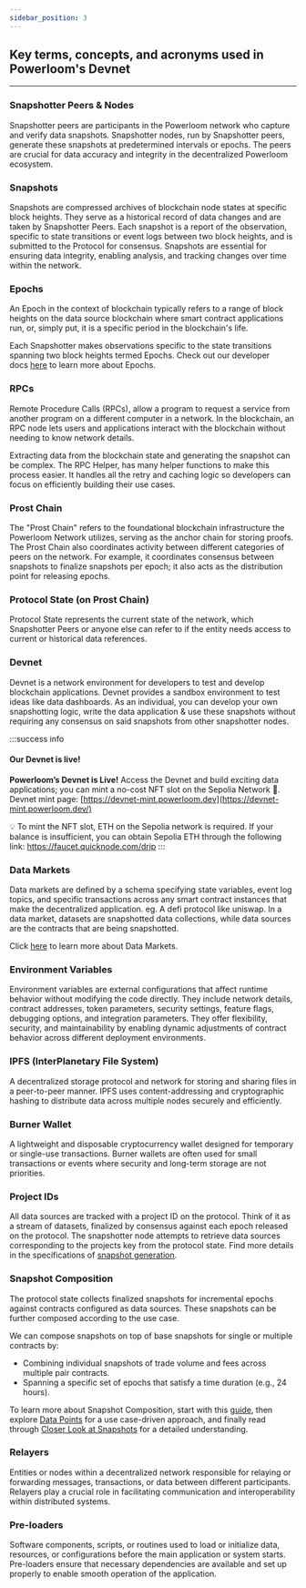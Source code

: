 ```yaml
---
sidebar_position: 3
---
```


## Key terms, concepts, and acronyms used in Powerloom's Devnet

---

### Snapshotter Peers & Nodes

Snapshotter peers are participants in the Powerloom network who capture and verify data snapshots. Snapshotter nodes, run by Snapshotter peers, generate these snapshots at predetermined intervals or epochs. The peers are crucial for data accuracy and integrity in the decentralized Powerloom ecosystem.

### Snapshots

Snapshots are compressed archives of blockchain node states at specific block heights. They serve as a historical record of data changes and are taken by Snapshotter Peers. Each snapshot is a report of the observation, specific to state transitions or event logs between two block heights, and is submitted to the Protocol for consensus. Snapshots are essential for ensuring data integrity, enabling analysis, and tracking changes over time within the network.

### Epochs

An Epoch in the context of blockchain typically refers to a range of block heights on the data source blockchain where smart contract applications run, or, simply put, it is a specific period in the blockchain's life.

Each Snapshotter makes observations specific to the state transitions spanning two block heights termed Epochs. Check out our developer docs [here](https://docs.powerloom.io/docs/Protocol/Specifications/Epoch/) to learn more about Epochs.

### RPCs

Remote Procedure Calls (RPCs), allow a program to request a service from another program on a different computer in a network. In the blockchain, an RPC node lets users and applications interact with the blockchain without needing to know network details.

Extracting data from the blockchain state and generating the snapshot can be complex. The RPC Helper, has many helper functions to make this process easier. It handles all the retry and caching logic so developers can focus on efficiently building their use cases.

### Prost Chain

The "Prost Chain" refers to the foundational blockchain infrastructure the Powerloom Network utilizes, serving as the anchor chain for storing proofs. The Prost Chain also coordinates activity between different categories of peers on the network. For example, it coordinates consensus between snapshots to finalize snapshots per epoch; it also acts as the distribution point for releasing epochs.

### Protocol State (on Prost Chain)

Protocol State represents the current state of the network, which Snapshotter Peers or anyone else can refer to if the entity needs access to current or historical data references.

### Devnet
Devnet is a network environment for developers to test and develop blockchain applications. Devnet provides a sandbox environment to test ideas like data dashboards. As an individual, you can develop your own snapshotting logic, write the data application & use these snapshots without requiring any consensus on said snapshots from other snapshotter nodes.

:::success info
#### Our Devnet is live!
**Powerloom’s Devnet is Live!** Access the Devnet and build exciting data applications; you can mint a no-cost NFT slot on the Sepolia Network 🌟. Devnet mint page: [https://devnet-mint.powerloom.dev](https://devnet-mint.powerloom.dev/)

💡 To mint the NFT slot, ETH on the Sepolia network is required. If your balance is insufficient, you can obtain Sepolia ETH through the following link: https://faucet.quicknode.com/drip
:::

### Data Markets

Data markets are defined by a schema specifying state variables, event log topics, and specific transactions across any smart contract instances that make the decentralized application. eg. A defi protocol like uniswap. In a data market, datasets are snapshotted data collections, while data sources are the contracts that are being snapshotted.

Click [here](https://docs.powerloom.io/docs/Protocol/data-sources) to learn more about Data Markets.

### Environment Variables

Environment variables are external configurations that affect runtime behavior without modifying the code directly. They include network details, contract addresses, token parameters, security settings, feature flags, debugging options, and integration parameters. They offer flexibility, security, and maintainability by enabling dynamic adjustments of contract behavior across different deployment environments.

### IPFS (InterPlanetary File System) 
A decentralized storage protocol and network for storing and sharing files in a peer-to-peer manner. IPFS uses content-addressing and cryptographic hashing to distribute data across multiple nodes securely and efficiently.

### Burner Wallet

A lightweight and disposable cryptocurrency wallet designed for temporary or single-use transactions. Burner wallets are often used for small transactions or events where security and long-term storage are not priorities.

### Project IDs 

All data sources are tracked with a project ID on the protocol. Think of it as a stream of datasets, finalized by consensus against each epoch released on the protocol. The snapshotter node attempts to retrieve data sources corresponding to the projects key from the protocol state.
Find more details in the specifications of [snapshot generation](https://docs.powerloom.io/docs/protocol/specifications/snapshotter/snapshot-build#project-id-generation).

### Snapshot Composition

The protocol state collects finalized snapshots for incremental epochs against contracts configured as data sources. These snapshots can be further composed according to the use case. 

We can compose snapshots on top of base snapshots for single or multiple contracts by: 
- Combining individual snapshots of trade volume and fees across multiple pair contracts.
- Spanning a specific set of epochs that satisfy a time duration (e.g., 24 hours).

To learn more about Snapshot Composition, start with this [guide](https://docs.powerloom.io/docs/Protocol/data-composition), then explore [Data Points](https://docs.powerloom.io/docs/build-with-powerloom/use-cases/existing-implementations/uniswap-dashboard/data-points) for a use case-driven approach, and finally read through [Closer Look at Snapshots](https://docs.powerloom.io/docs/build-with-powerloom/use-cases/existing-implementations/uniswap-dashboard/closer-look-at-snapshots) for a detailed understanding. 

### Relayers
Entities or nodes within a decentralized network responsible for relaying or forwarding messages, transactions, or data between different participants. Relayers play a crucial role in facilitating communication and interoperability within distributed systems.

### Pre-loaders
Software components, scripts, or routines used to load or initialize data, resources, or configurations before the main application or system starts. Pre-loaders ensure that necessary dependencies are available and set up properly to enable smooth operation of the application.

